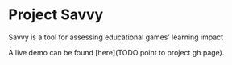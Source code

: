 # Project Savvy

Savvy is a tool for assessing educational games’ learning impact

A live demo can be found [here](TODO point to project gh page).
